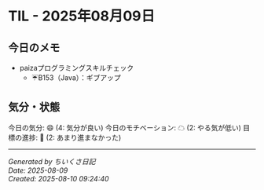 # TIL - 2025年08月09日

## 今日のメモ
 - paizaプログラミングスキルチェック
	 - ☔B153（Java）：ギブアップ

## 気分・状態
今日の気分: 😄 (4: 気分が良い)
今日のモチベーション: ☁ (2: やる気が低い)
目標の進捗: 🌰 (2: あまり進まなかった)

---
*Generated by ちいくさ日記*  
*Date: 2025-08-09*  
*Created: 2025-08-10 09:24:40*
